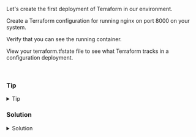 Let's create the first deployment of Terraform in our environment.

Create a Terraform configuration for running nginx on port 8000 on your system.

Verify that you can see the running container.

View your  terraform.tfstate file to see what Terraform tracks in a configuration deployment.


<br>

### Tip

<details>
<summary>Tip</summary>

[Terraform Lab Example](https://developer.hashicorp.com/terraform/tutorials/docker-get-started/docker-build)

</details>

### Solution
<details>
<summary>Solution</summary>

Let's start by creating a Terraform configuration.

```plain
vi main.tf
```

```plain

terraform {
  required_providers {
    docker = {
      source  = "kreuzwerker/docker"
      version = "~> 2.13.0"
    }
  }
}

provider "docker" {}

resource "docker_image" "nginx" {
  name         = "nginx:latest"
  keep_locally = false
}

resource "docker_container" "nginx" {
  image = docker_image.nginx.latest
  name  = "tutorial"
  ports {
    internal = 80
    external = 8000
  }
}

```

Let's make sure our Terraform configuration is well formatted and validated.

```plain
terraform fmt
terraform validate
```{{exec}}

We will see an error here. This is because the validate is looking to see if we're done an init and pulled down the provider. That is happening in the next step.

Before we can deploy with Terraform we need to initialize and download all providers.

```plain
terraform init
```{{exec}}

Let's check the system to see all the files that have been created

```plain
ls -al
```{{exec}}

Let's deploy our resources

```plain
terraform apply --auto-approve
```{{exec}}

Let's verify that we have a working container

```plain
docker images
docker ps
curl 127.0.0.1:8000
```{{exec}}

Look at the terraform.tfstate file to see all the objects that terraform is tracking in the deployment.

```plain
cat terraform.tfstate
```{{exec}}

WARNING: The terraform.tfstate file should never be edited by hand, only terraform should edit that file.


</details>
